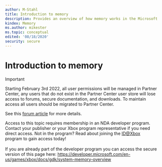 ```yaml
---
author: M-Stahl
title: Introduction to memory
description: Provides an overview of how memory works in the Microsoft Game Development Kit (GDK).
kindex: Memory
ms.author: mikester
ms.topic: conceptual
edited: '08/18/2020'
security: secure
---
```


# Introduction to memory
> [!IMPORTANT]
> Starting February 3rd 2022, all user permissions will be managed in Partner Center, any users that do not exist in the Partner Center user store will lose access to forums, secure documentation, and downloads. To maintain access all users should be migrated to Partner Center. <p></p>See this <a href="https://forums.xboxlive.com/articles/132187/breaking-change-user-access-for-forums-secure-docu.html">forum article</a> for more details.  

 Access to this topic requires membership in an NDA developer program. Contact your publisher or your Xbox program representative if you need direct access. Not in the program? Read about joining the <a href="https://www.xbox.com/Developers/id">ID@Xbox</a> program to gain access today!  <br/><br/>If you are already part of the developer program you can access the secure version of this page here: <a target="_blank" href="https://developer.microsoft.com/en-us/games/xbox/docs/gdk/system-memory-overview">https://developer.microsoft.com/en-us/games/xbox/docs/gdk/system-memory-overview</a>